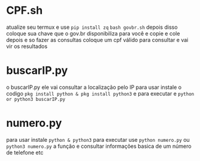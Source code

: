 # CPF.sh
atualize seu termux e use `pip install zq`
`bash govbr.sh` depois disso coloque sua chave que o gov.br disponibiliza para você e copie e cole depois e so fazer as consultas coloque um cpf válido para consultar e vai vir os resultados

# buscarIP.py
o buscarIP.py ele vai consultar a localização pelo IP
para usar instale o codigo
`pkg install python & pkg install python3`
e para executar e `python or python3 buscarIP.py`

# numero.py
para usar instale `python & python3` para executar use `python numero.py` ou `python3 numero.py` a função e consultar informações basica de um número de telefone etc
